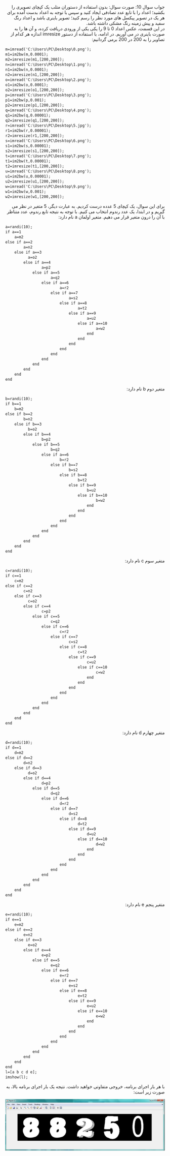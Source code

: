 <div dir="rtl">
جواب سوال 10:
    صورت سوال: بدون استفاده از دستوران متلب یک کپچای تصویری را بکشید؛ اعداد را با تابع عدد تصادفی ایجاد کنید و سپس با توجه به اعداد بدست آمده برای هر یک در تصویر پیکسل های مورد نظر را رسم کنید؛ تصویر باینری باشد و اعداد رنگ سفید و پیش زمینه رنگ مشکی داشته باشد.
</div>

<div dir="rtl">
در این قسمت، عکس اعداد 0 تا 9 را یکی یکی از ورودی دریافت کرده، و آن ها را به صورت باینری در می آوریم. در ادامه، با استفاده از دستور imresize اندازه هر کدام از تصاویر را به 200 در 200 برمی گردانیم:
</div>

```
m=imread('C:\Users\PC\Desktop\0.png');
m1=im2bw(m,0.0001);
m2=imresize(m1,[200,200]);
n=imread('C:\Users\PC\Desktop\1.png');
n1=im2bw(n,0.0001);
n2=imresize(n1,[200,200]);
o=imread('C:\Users\PC\Desktop\2.png');
o1=im2bw(o,0.0001);
o2=imresize(o1,[200,200]);
p=imread('C:\Users\PC\Desktop\3.png');
p1=im2bw(p,0.001);
p2=imresize(p1,[200,200]);
q=imread('C:\Users\PC\Desktop\4.png');
q1=im2bw(q,0.00001);
q2=imresize(q1,[200,200]);
r=imread('C:\Users\PC\Desktop\5.jpg');
r1=im2bw(r,0.00001);
r2=imresize(r1,[200,200]);
s=imread('C:\Users\PC\Desktop\6.png');
s1=im2bw(s,0.00001);
s2=imresize(s1,[200,200]);
t=imread('C:\Users\PC\Desktop\7.png');
t1=im2bw(t,0.00001);
t2=imresize(t1,[200,200]);
u=imread('C:\Users\PC\Desktop\8.png');
u1=im2bw(u,0.00001);
u2=imresize(u1,[200,200]);
w=imread('C:\Users\PC\Desktop\9.png');
w1=im2bw(w,0.001);
w2=imresize(w1,[200,200]);
```

<div dir="rtl">
 برای این سوال، یک کپچای 5 عدده درست کردیم. به عبارت دیگر، 5 متغیر در نظر می گیریم و در ابتدا، یک عدد رندوم انتخاب می کنیم. با توجه به نتیجه تابع رندوم، عدد متناظر با آن را درون متغیر قرار می دهیم. متغیر اولمان a نام دارد:
</div>

```
a=randi(10);
if a==1
    a=m2
else if a==2
        a=n2
    else if a==3
          a=o2
        else if a==4
                a=p2
            else if a==5
                    a=q2
                else if a==6
                        a=r2
                    else if a==7
                            a=s2
                        else if a==8
                                a=t2
                            else if a==9
                                    a=u2
                                else if a==10
                                        a=w2
                                    end
                                end
                            end
                        end
                    end
                end
            end
        end
    end
end
```

<div dir="rtl">
متغیر دوم b نام دارد:
</div>

```
b=randi(10);
if b==1
    b=m2
else if b==2
        b=n2
    else if b==3
          b=o2
        else if b==4
                b=p2
            else if b==5
                    b=q2
                else if a==6
                        b=r2
                    else if b==7
                            b=s2
                        else if b==8
                                b=t2
                            else if b==9
                                    b=u2
                                else if b==10
                                        b=w2
                                    end
                                end
                            end
                        end
                    end
                end
            end
        end
    end
end
```

<div dir="rtl">
متغیر سوم c نام دارد:
</div>

```
c=randi(10);
if c==1
    c=m2
else if c==2
        c=n2
    else if c==3
          c=o2
        else if c==4
                c=p2
            else if c==5
                    c=q2
                else if c==6
                        c=r2
                    else if c==7
                            c=s2
                        else if c==8
                                c=t2
                            else if c==9
                                    c=u2
                                else if c==10
                                        c=w2
                                    end
                                end
                            end
                        end
                    end
                end
            end
        end
    end
end
```

<div dir="rtl">
متغیر چهارم d نام دارد:
</div>

```
d=randi(10);
if d==1
    d=m2
else if d==2
        d=n2
    else if d==3
          d=o2
        else if d==4
                d=p2
            else if d==5
                    d=q2
                else if d==6
                        d=r2
                    else if d==7
                            d=s2
                        else if d==8
                                d=t2
                            else if d==9
                                    d=u2
                                else if d==10
                                        d=w2
                                    end
                                end
                            end
                        end
                    end
                end
            end
        end
    end
end
```

<div dir="rtl">
متغیر پنجم e نام دارد:
</div>

```
e=randi(10);
if e==1
    e=m2
else if e==2
        e=n2
    else if e==3
          e=o2
        else if e==4
                e=p2
            else if e==5
                    e=q2
                else if e==6
                        e=r2
                    else if e==7
                            e=s2
                        else if e==8
                                e=t2
                            else if e==9
                                    e=u2
                                else if e==10
                                        e=w2
                                    end
                                end
                            end
                        end
                    end
                end
            end
        end
    end
end
l=[a b c d e];
imshow(l);   
```

<div dir="rtl">
با هر بار اجرای برنامه، خروجی متفاوتی خواهید داشت. نتیجه یک بار اجرای برنامه بالا، به صورت زیر است:
</div>

![khorooji](02516.jpg)
